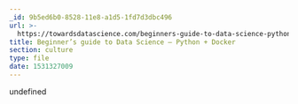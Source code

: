 ```yaml
---
_id: 9b5ed6b0-8528-11e8-a1d5-1fd7d3dbc496
url: >-
  https://towardsdatascience.com/beginners-guide-to-data-science-python-docker-3181fd321a5c
title: Beginner’s guide to Data Science — Python + Docker
section: culture
type: file
date: 1531327009
---
```

undefined
